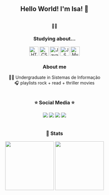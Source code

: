 <table>
      <div align="center">
        <h2> Hello World! I'm Isa! 💛</h2> 
      </div>
      <div align="center">
       <br>  👩‍💻 </br> 
      </div>
      <div align="center">
        <h3> Studying about... </h3>
        <img src="https://cdn.jsdelivr.net/gh/devicons/devicon/icons/html5/html5-plain.svg" height="30" alt="HTML"/>
        <img src="https://cdn.jsdelivr.net/gh/devicons/devicon/icons/css3/css3-plain.svg" height="30" alt="CSS"/>
        <img src="https://cdn.jsdelivr.net/gh/devicons/devicon/icons/java/java-original.svg" height="30" alt="Java"/>
        <img src="https://cdn.jsdelivr.net/gh/devicons/devicon/icons/javascript/javascript-original.svg" height="30" alt="JS"/>
        <img src="https://cdn.jsdelivr.net/gh/devicons/devicon@latest/icons/mysql/mysql-original.svg"  height="30" alt="MySQL" />
          
 </div>
      <div align="center">
        <h3> About me </h3>
        👩‍🎓 Undergraduate in Sistemas de Informação<br/>
        🎧 playlists rock + read + thriller movies
</div>
</table>
  <table> 
   <div align="center">
        <h3>⭐ Social Media ⭐ </h3>
        <a href = "mailto:barrosisabella1919@gmail.com"><img src="https://img.shields.io/badge/-Gmail-%23333?style=for-the-badge&logo=gmail&logoColor=white" target="_blank"></a>
        <a href="https://www.linkedin.com/in/isabellabarros0/" target="_blank"><img src="https://img.shields.io/badge/-LinkedIn-%230077B5?style=for-the-badge&logo=linkedin&logoColor=white" target="_blank"></a> 
       <a href="https://instagram.com/isabarss" target="_blank"><img src="https://img.shields.io/badge/-Instagram-%23E4405F?style=for-the-badge&logo=instagram&logoColor=white" target="_blank"></a>
       <a href="https://wa.me/5511985914954"  target="_blank"><img src="https://img.shields.io/badge/WhatsApp-25D366?style=for-the-badge&logo=whatsapp&logoColor=white" target="_blank"></a>
      </div>
  </table>
  <div align="center">
        <h3>🥇 Stats</h3>
        <img src="https://github-readme-stats.vercel.app/api?username=isabarss&show_icons=true&theme=radical" height="160"/>
        <img src="https://github-readme-stats.vercel.app/api/top-langs/?username=isabarss&layout=normal&theme=radical" height="160"/>
      </div>
    <td width="50%" valign="top">
      </div>
    </td>
  </tr>

